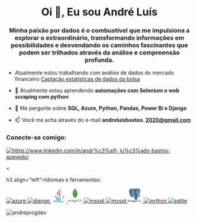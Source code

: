 <h1 align="center">Oi 👋, Eu sou André Luís</h1>
<h3 align="center">Minha paixão por dados é o combustível que me impulsiona a explorar o extraordinário, transformando informações em possibilidades e desvendando os caminhos fascinantes que podem ser trilhados através da análise e compreensão profunda.</h3>

- Atualmente estou trabalhando com análise de dados do mercado financeiro [Captação estatísticas de dados da bolsa](https://github.com/Andreprogdev/ativos)

- 🌱 Atualmente estou aprendendo **automações com Selenium e web scraping com python**

- 💬 Me pergunte sobre **SQL, Azure, Python, Pandas, Power Bi e Django**

- 📫 Você me acha através do e-mail **andreluisbastos. 2020@gmail.com**

<h3 align="left">Conecte-se comigo:</h3>
<p align="left">
<a href="https://linkedin.com/in/https:// www.linkedin.com/in/andr%c3%a9-lu%c3%ads-bastos-azevedo/" target="blank"><img align="center" src="https://raw.githubusercontent.com /rahuldkjain/github-profile-readme-generator/master/src/images/icons/Social/linked-in-alt.svg" alt="https://www.linkedin.com/in/andr%c3%a9- lu%c3%ads-bastos-azevedo/" height="30" width="40" /></a> </p>
<

h3 align="left">Idiomas e ferramentas:</h3>
<p align="left"> <a href="https://azure.microsoft.com/en-in/" target="_blank" rel="noreferrer"> <img src="https://www. vectorlogo.zone/logos/microsoft_azure/microsoft_azure-icon.svg" alt="azure" width="40" height="40"/> </a> <a href="https://www.djangoproject.com/ "target="_blank" rel="noreferrer"> <img src="https://cdn.worldvectorlogo.com/logos/django.svg" alt="django" width="40" height="40"/> </a> <a href="https://www.java.com" target="_blank" rel="noreferrer"> <img src="https://raw.githubusercontent.com/devicons/devicon/master /icons/java/java-original.svg" alt="java" width="40" height="40"/> </a> <a href="https://www.mongodb.com/" target= "_blank" rel="noreferrer"> <img src="https://raw.githubusercontent.com/devicons/devicon/master/icons/mongodb/mongodb-original-wordmark.svg" alt="mongodb" width=" 40" height="40"/> </a> <a href="https://www.microsoft.com/en-us/sql-server" target="_blank" rel="noreferrer"> <img src ="https://www.svgrepo.com/show/303229/microsoft-sql-server-logo.svg" alt="mssql" width="40" height="40"/> </a> <a href ="https://www.mysql.com/" target="_blank" rel="noreferrer"> <img src="https://raw.githubusercontent.com/devicons/devicon/master/icons/mysql/mysql -original-wordmark.svg" alt="mysql" width="40" height="40"/> </a> <a href="https://www.postgresql.org" target="_blank" rel= "noreferrer"> <img src="https://raw.githubusercontent.com/devicons/devicon/master/icons/postgresql/postgresql-original-wordmark.svg" alt="postgresql" width="40" height=" 40"/> </a> <a href="https://www.python.org" target="_blank" rel="noreferrer"> <img src="https://raw.githubusercontent.com/devicons /devicon/master/icons/python/python-original.svg" alt="python" width="40" height="40"/> </a> <a href="https://www.sqlite.org /" target="_blank" rel="noreferrer"> <img src="https://www.vectorlogo.zone/logos/sqlite/sqlite-icon.svg" alt="sqlite" width="40" height="40"/> </a>

</p> <p><img align="center" src="https://github-readme-stats. vercel.app/api/top-langs?username=andreprogdev&show_icons=true&locale=en&layout=compact" alt="andreprogdev" /></p>
